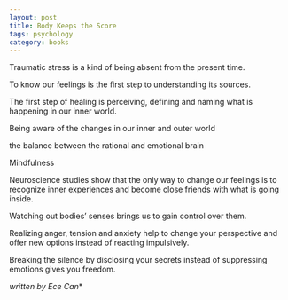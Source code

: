```yaml
---
layout: post
title: Body Keeps the Score
tags: psychology
category: books
---
```



Traumatic stress is a kind of being absent from the present time.

To know our feelings is the first step to understanding its sources.

The first step of healing is perceiving, defining and naming what is happening in our inner world.

Being aware of the changes in our inner and outer world 

the balance between the rational and emotional brain 

Mindfulness 

Neuroscience studies show that the only way to change our feelings is to
recognize inner experiences and become close friends with what is going inside.

Watching out bodies’ senses brings us to gain control over them. 

Realizing anger, tension and anxiety help to change your perspective and offer new options instead of reacting impulsively.

Breaking the silence by disclosing your secrets instead of suppressing emotions gives you freedom.

*written by Ece Can**
